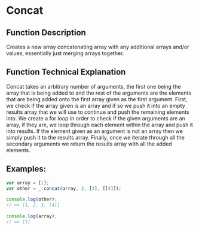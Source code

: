 # Concat

## Function Description

Creates a new array concatenating array with any additional arrays and/or values, essentially just merging arrays together.

## Function Technical Explanation

Concat takes an arbitrary number of arguments, the first one being the array that is being added to and the rest of the arguments are the elements that are being added onto the first array given as the first argument. 
First, we check if the array given is an array and if so we push it into an empty results array that we will use to continue and push the remaining elements into. We create a for loop in order to check if the given arguments are an array, if they are, we loop through each element within the array and push it into results. If the element given as an argument is not an array then we simply push it to the results array. Finally, once we iterate through all the secondary arguments we return the results array with all the added elements.


## Examples:
```javascript
var array = [1];
var other = _.concat(array, 2, [3], [[4]]);
 
console.log(other);
// => [1, 2, 3, [4]]
 
console.log(array);
// => [1]
```